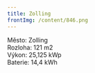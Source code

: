 ```yaml
---
title: Zolling
frontImg: /content/846.png
---
```

<!--StartFragment-->

Město: Zolling\
Rozloha: 121 m2\
Výkon: 25,125 kWp\
Baterie: 14,4 kWh

<!--EndFragment-->